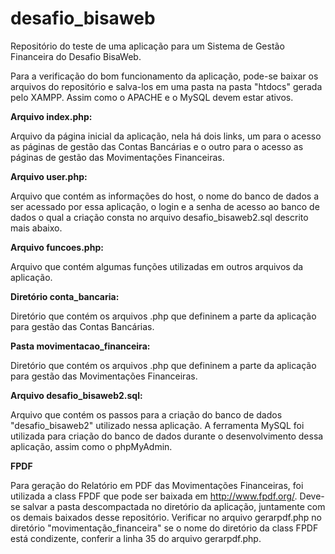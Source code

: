 # desafio_bisaweb

Repositório do teste de uma aplicação para um Sistema de Gestão Financeira do Desafio BisaWeb.

Para a verificação do bom funcionamento da aplicação, pode-se baixar os arquivos do repositório e salva-los em uma pasta na pasta "htdocs" gerada pelo XAMPP. Assim como o APACHE e o MySQL devem estar ativos.

**Arquivo index.php:**

Arquivo da página inicial da aplicação, nela há dois links, um para o acesso as páginas de gestão das Contas Bancárias e o outro para o acesso as páginas de gestão das Movimentações Financeiras.

**Arquivo user.php:**

Arquivo que contém as informações do host, o nome do banco de dados a ser acessado por essa aplicação, o login e a senha de acesso ao banco de dados o qual a criação consta no arquivo desafio_bisaweb2.sql descrito mais abaixo.

**Arquivo funcoes.php:**

Arquivo que contém algumas funções utilizadas em outros arquivos da aplicação.

**Diretório conta_bancaria:**

Diretório que contém os arquivos .php que defininem a parte da aplicação para gestão das Contas Bancárias.

**Pasta movimentacao_financeira:**

Diretório que contém os arquivos .php que defininem a parte da aplicação para gestão das Movimentações Financeiras.

**Arquivo desafio_bisaweb2.sql:**

Arquivo que contém os passos para a criação do banco de dados "desafio_bisaweb2" utilizado nessa aplicação. A ferramenta MySQL foi utilizada para criação do banco de dados durante o desenvolvimento dessa aplicação, assim como o phpMyAdmin.

**FPDF**

Para geração do Relatório em PDF das Movimentações Financeiras, foi utilizada a class FPDF que pode ser baixada em http://www.fpdf.org/. Deve-se salvar a pasta descompactada no diretório da aplicação, juntamente com os demais baixados desse repositório. Verificar no arquivo gerarpdf.php no diretório "movimentação_financeira" se o nome do diretório da class FPDF está condizente, conferir a linha 35 do arquivo gerarpdf.php. 
